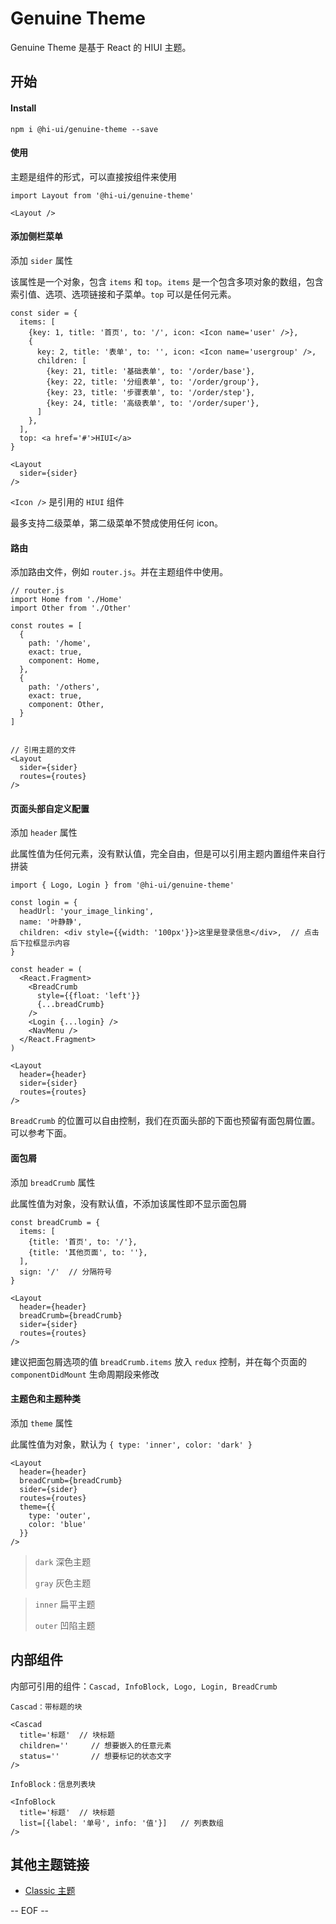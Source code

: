 # Genuine Theme

Genuine Theme 是基于 React 的 HIUI 主题。


## 开始

#### Install

```
npm i @hi-ui/genuine-theme --save
```

#### 使用

主题是组件的形式，可以直接按组件来使用

```
import Layout from '@hi-ui/genuine-theme'

<Layout />
```

#### 添加侧栏菜单

添加 `sider` 属性

该属性是一个对象，包含 `items` 和 `top`。`items` 是一个包含多项对象的数组，包含索引值、选项、选项链接和子菜单。`top` 可以是任何元素。

```
const sider = {
  items: [
    {key: 1, title: '首页', to: '/', icon: <Icon name='user' />},
    {
      key: 2, title: '表单', to: '', icon: <Icon name='usergroup' />,
      children: [
        {key: 21, title: '基础表单', to: '/order/base'},
        {key: 22, title: '分组表单', to: '/order/group'},
        {key: 23, title: '步骤表单', to: '/order/step'},
        {key: 24, title: '高级表单', to: '/order/super'},
      ]
    },
  ],
  top: <a href='#'>HIUI</a>
}

<Layout 
  sider={sider}
/>
```
`<Icon />` 是引用的 `HIUI` 组件

最多支持二级菜单，第二级菜单不赞成使用任何 icon。

#### 路由

添加路由文件，例如 `router.js`。并在主题组件中使用。

```
// router.js
import Home from './Home'
import Other from './Other'

const routes = [
  {
    path: '/home',
    exact: true,
    component: Home,
  },
  {
    path: '/others',
    exact: true,
    component: Other,
  }
]


// 引用主题的文件
<Layout
  sider={sider}
  routes={routes}
/>
```

#### 页面头部自定义配置

添加 `header` 属性

此属性值为任何元素，没有默认值，完全自由，但是可以引用主题内置组件来自行拼装

```
import { Logo, Login } from '@hi-ui/genuine-theme'

const login = {
  headUrl: 'your_image_linking',
  name: '叶静静',
  children: <div style={{width: '100px'}}>这里是登录信息</div>,  // 点击后下拉框显示内容
}

const header = (
  <React.Fragment>
    <BreadCrumb
      style={{float: 'left'}}
      {...breadCrumb}
    />
    <Login {...login} />
    <NavMenu />
  </React.Fragment>
)

<Layout
  header={header}
  sider={sider}
  routes={routes}
/>
```

`BreadCrumb` 的位置可以自由控制，我们在页面头部的下面也预留有面包屑位置。可以参考下面。

#### 面包屑

添加 `breadCrumb` 属性

此属性值为对象，没有默认值，不添加该属性即不显示面包屑

```
const breadCrumb = {
  items: [
    {title: '首页', to: '/'},
    {title: '其他页面', to: ''},
  ],
  sign: '/'  // 分隔符号
}

<Layout
  header={header}
  breadCrumb={breadCrumb}
  sider={sider}
  routes={routes}
/>
```

建议把面包屑选项的值 `breadCrumb.items` 放入 `redux` 控制，并在每个页面的 `componentDidMount` 生命周期段来修改

#### 主题色和主题种类

添加 `theme` 属性

此属性值为对象，默认为 `{ type: 'inner', color: 'dark' }`

```
<Layout
  header={header}
  breadCrumb={breadCrumb}
  sider={sider}
  routes={routes}
  theme={{
    type: 'outer',
    color: 'blue'
  }}
/>
```

> `dark` 深色主题
>
> `gray` 灰色主题

> `inner` 扁平主题
>
> `outer` 凹陷主题


## 内部组件

内部可引用的组件：`Cascad, InfoBlock, Logo, Login, BreadCrumb`

```
Cascad：带标题的块

<Cascad 
  title='标题'  // 块标题
  children=''     // 想要嵌入的任意元素
  status=''       // 想要标记的状态文字
/>

InfoBlock：信息列表块

<InfoBlock
  title='标题'  // 块标题
  list=[{label: '单号', info: '值'}]   // 列表数组
/>

```


## 其他主题链接

- [Classic 主题](https://www.npmjs.com/package/@hi-ui/classic-theme)

-- EOF --
